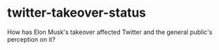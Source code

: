 # twitter-takeover-status 
How has Elon Musk's takeover affected Twitter and the general public's perception on it?
